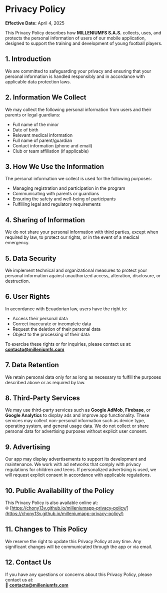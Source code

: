 # Privacy Policy

**Effective Date:** April 4, 2025

This Privacy Policy describes how **MILLENIUMFS S.A.S.** collects, uses, and protects the personal information of users of our mobile application, designed to support the training and development of young football players.

## 1. Introduction

We are committed to safeguarding your privacy and ensuring that your personal information is handled responsibly and in accordance with applicable data protection laws.

## 2. Information We Collect

We may collect the following personal information from users and their parents or legal guardians:

- Full name of the minor  
- Date of birth  
- Relevant medical information  
- Full name of parent/guardian  
- Contact information (phone and email)  
- Club or team affiliation (if applicable)

## 3. How We Use the Information

The personal information we collect is used for the following purposes:

- Managing registration and participation in the program  
- Communicating with parents or guardians  
- Ensuring the safety and well-being of participants  
- Fulfilling legal and regulatory requirements

## 4. Sharing of Information

We do not share your personal information with third parties, except when required by law, to protect our rights, or in the event of a medical emergency.

## 5. Data Security

We implement technical and organizational measures to protect your personal information against unauthorized access, alteration, disclosure, or destruction.

## 6. User Rights

In accordance with Ecuadorian law, users have the right to:

- Access their personal data  
- Correct inaccurate or incomplete data  
- Request the deletion of their personal data  
- Object to the processing of their data

To exercise these rights or for inquiries, please contact us at: **contacto@milleniumfs.com**

## 7. Data Retention

We retain personal data only for as long as necessary to fulfill the purposes described above or as required by law.

## 8. Third-Party Services

We may use third-party services such as **Google AdMob**, **Firebase**, or **Google Analytics** to display ads and improve app functionality. These services may collect non-personal information such as device type, operating system, and general usage data. We do not collect or share personal data for advertising purposes without explicit user consent.

## 9. Advertising

Our app may display advertisements to support its development and maintenance. We work with ad networks that comply with privacy regulations for children and teens. If personalized advertising is used, we will request explicit consent in accordance with applicable regulations.

## 10. Public Availability of the Policy

This Privacy Policy is also available online at:  
🌐 [https://chony13v.github.io/milleniumapp-privacy-policy/](https://chony13v.github.io/milleniumapp-privacy-policy/)

## 11. Changes to This Policy

We reserve the right to update this Privacy Policy at any time. Any significant changes will be communicated through the app or via email.

## 12. Contact Us

If you have any questions or concerns about this Privacy Policy, please contact us at:  
📧 **contacto@milleniumfs.com**
